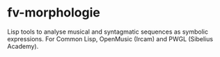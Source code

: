 # fv-morphologie

Lisp tools to analyse musical and syntagmatic sequences as symbolic expressions.
For Common Lisp, OpenMusic (Ircam) and PWGL (Sibelius Academy).


